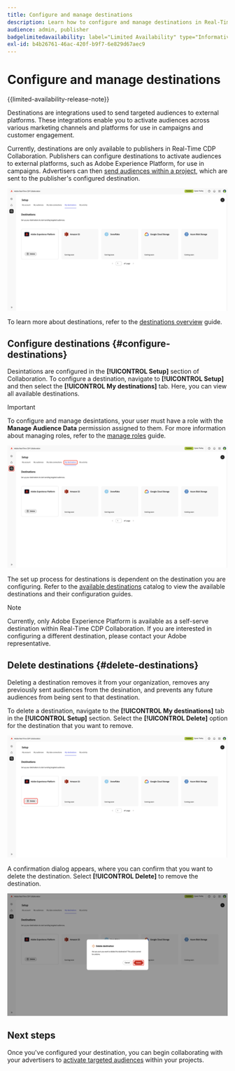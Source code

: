 ```yaml
---
title: Configure and manage destinations
description: Learn how to configure and manage destinations in Real-Time CDP Collaboration.
audience: admin, publisher
badgelimitedavailability: label="Limited Availability" type="Informative" url="https://helpx.adobe.com/legal/product-descriptions/real-time-customer-data-platform-collaboration.html newtab=true"
exl-id: b4b26761-46ac-420f-b9f7-6e829d67aec9
---
```

# Configure and manage destinations

{{limited-availability-release-note}}

Destinations are integrations used to send targeted audiences to external platforms. These integrations enable you to activate audiences across various marketing channels and platforms for use in campaigns and customer engagement.

Currently, destinations are only available to publishers in Real-Time CDP Collaboration. Publishers can configure destinations to activate audiences to external platforms, such as Adobe Experience Platform, for use in campaigns. Advertisers can then [send audiences within a project](../collaborate/activate.md), which are sent to the publisher's configured destination.

![The My destinations tab in the Setup workspace showing an active Adobe Experience Platform destinations.](/help/assets/setup/manage-destinations/my-destinations-overview.png)

To learn more about destinations, refer to the [destinations overview](../destinations/overview.md) guide.

## Configure destinations {#configure-destinations}

Desintations are configured in the **[!UICONTROL Setup]** section of Collaboration. To configure a destination, navigate to **[!UICONTROL Setup]** and then select the **[!UICONTROL My destinations]** tab. Here, you can view all available destinations.

>[!IMPORTANT]
>
>To configure and manage desintations, your user must have a role with the **Manage Audience Data** permission assigned to them. For more information about managing roles, refer to the [manage roles](../permissions/manage-roles.md) guide.

![The My destinations tab in the Setup workspace showing the available destinations.](/help/assets/setup/manage-destinations/my-destinations.png)

The set up process for destinations is dependent on the destination you are configuring. Refer to the [available destinations](../destinations/overview.md#available-destinations) catalog to view the available destinations and their configuration guides.

>[!NOTE]
>
>Currently, only Adobe Experience Platform is available as a self-serve destination within Real-Time CDP Collaboration. If you are interested in configuring a different destination, please contact your Adobe representative.

## Delete destinations {#delete-destinations}

Deleting a destination removes it from your organization, removes any previously sent audiences from the desination, and prevents any future audiences from being sent to that destination.

To delete a destination, navigate to the **[!UICONTROL My destinations]** tab in the **[!UICONTROL Setup]** section. Select the **[!UICONTROL Delete]** option for the destination that you want to remove.

![The My destinations workspace with the Delete option highlighted for the Adobe Experience Platform destination.](/help/assets/setup/manage-destinations/delete-destination.png)

A confirmation dialog appears, where you can confirm that you want to delete the destination. Select **[!UICONTROL Delete]** to remove the destination.

![The Delete destination dialog with the Delete option highlighted.](/help/assets/setup/manage-destinations/delete-destination-confirmation.png)

## Next steps

Once you've configured your destination, you can begin collaborating with your advertisers to [activate targeted audiences](../collaborate/activate.md) within your projects.
